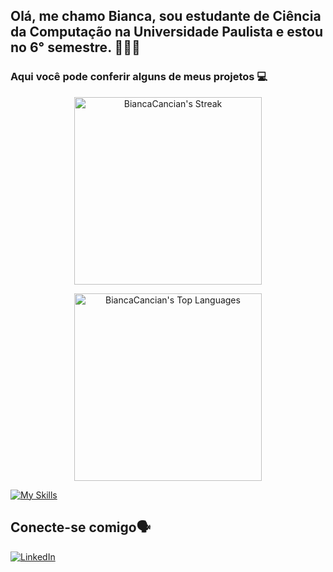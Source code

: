 ## Olá, me chamo Bianca, sou estudante de Ciência da Computação na Universidade Paulista e estou no 6° semestre. 🙋🏾‍♀️

### Aqui você pode conferir alguns de meus projetos 💻


<p align = "center">
  <img src="https://github-readme-streak-stats.herokuapp.com/?user=BiancaCancian&theme=synthwave&hide_border=true" alt="BiancaCancian's Streak" width="300" style="display: inline-block;">
</p>
<p align="center">
  <img src="https://github-readme-stats.vercel.app/api/top-langs/?username=BiancaCancian&theme=synthwave&show_icons=true&hide_border=true&layout=compact" alt="BiancaCancian's Top Languages" width="300" style="display: inline-block;">
</p>

<a href="https://skillicons.dev">
    <img src="https://skillicons.dev/icons?i=js,html,css,sass,bootstrap,python,flask,java,spring,mysql,postgresql,mongodb,react,typescript" alt="My Skills">
  </a>
 

## Conecte-se comigo🗣️

[![LinkedIn](https://img.shields.io/badge/-LinkedIn-000?style=for-the-badge&logo=linkedin&logoColor=FF00F6&color:FFF)](https://www.linkedin.com/in/bianca-cancian-4a60b61a3/)
